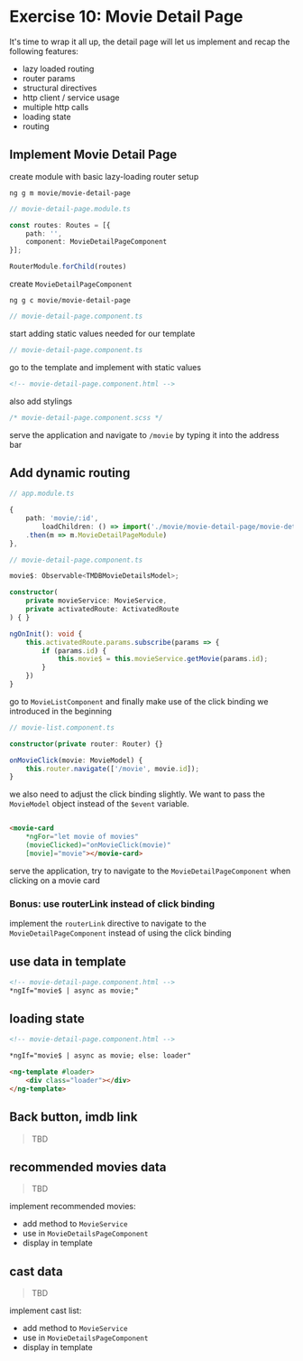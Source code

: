 # Exercise 10: Movie Detail Page

It's time to wrap it all up, the detail page will let us implement and recap the following features:
* lazy loaded routing
* router params
* structural directives
* http client / service usage
* multiple http calls
* loading state
* routing

## Implement Movie Detail Page

create module with basic lazy-loading router setup

`ng g m movie/movie-detail-page`

```ts
// movie-detail-page.module.ts

const routes: Routes = [{
    path: '',
    component: MovieDetailPageComponent
}];

RouterModule.forChild(routes)

```

create `MovieDetailPageComponent`

`ng g c movie/movie-detail-page`

```ts
// movie-detail-page.component.ts

```

start adding static values needed for our template

```ts
// movie-detail-page.component.ts

```

go to the template and implement with static values

```html
<!-- movie-detail-page.component.html -->

```

also add stylings

```scss
/* movie-detail-page.component.scss */


```

serve the application and navigate to `/movie` by typing it into the address bar

## Add dynamic routing

```ts
// app.module.ts

{
    path: 'movie/:id',
        loadChildren: () => import('./movie/movie-detail-page/movie-detail-page.module')
    .then(m => m.MovieDetailPageModule)
},

```

```ts
// movie-detail-page.component.ts

movie$: Observable<TMDBMovieDetailsModel>;

constructor(
    private movieService: MovieService,
    private activatedRoute: ActivatedRoute
) { }

ngOnInit(): void {
    this.activatedRoute.params.subscribe(params => {
        if (params.id) {
            this.movie$ = this.movieService.getMovie(params.id);
        }
    })
}
```

go to `MovieListComponent` and finally make use of the click binding we introduced in the beginning

```ts
// movie-list.component.ts

constructor(private router: Router) {}

onMovieClick(movie: MovieModel) {
    this.router.navigate(['/movie', movie.id]);
}

```

we also need to adjust the click binding slightly. We want to pass the `MovieModel` object instead of the `$event` variable.

```html

<movie-card
    *ngFor="let movie of movies"
    (movieClicked)="onMovieClick(movie)"
    [movie]="movie"></movie-card>
```

serve the application, try to navigate to the `MovieDetailPageComponent` when clicking on a movie card

### Bonus: use routerLink instead of click binding

implement the `routerLink` directive to navigate to the `MovieDetailPageComponent` instead of using the click binding 

## use data in template

```html
<!-- movie-detail-page.component.html -->
*ngIf="movie$ | async as movie;"

```

## loading state

```html
<!-- movie-detail-page.component.html -->

*ngIf="movie$ | async as movie; else: loader"

<ng-template #loader>
    <div class="loader"></div>
</ng-template>

```

## Back button, imdb link

> TBD

## recommended movies data

> TBD 

implement recommended movies:

* add method to `MovieService`
* use in `MovieDetailsPageComponent`
* display in template

## cast data

> TBD

implement cast list:

* add method to `MovieService`
* use in `MovieDetailsPageComponent`
* display in template
